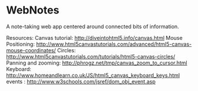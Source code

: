 WebNotes
========

A note-taking web app centered around connected bits of information.

Resources:
Canvas tutorial: http://diveintohtml5.info/canvas.html
Mouse Positioning: http://www.html5canvastutorials.com/advanced/html5-canvas-mouse-coordinates/
Circles: http://www.html5canvastutorials.com/tutorials/html5-canvas-circles/
Panning and zooming: http://phrogz.net/tmp/canvas_zoom_to_cursor.html
Keyboard: http://www.homeandlearn.co.uk/JS/html5_canvas_keyboard_keys.html
events : http://www.w3schools.com/jsref/dom_obj_event.asp